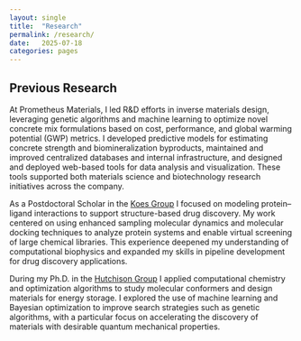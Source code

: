 ```yaml
---
layout: single
title:  "Research"
permalink: /research/
date:   2025-07-18
categories: pages
---
```



## Previous Research
At Prometheus Materials, I led R&D efforts in inverse materials design, leveraging genetic algorithms and machine learning to optimize novel concrete mix formulations based on cost, performance, and global warming potential (GWP) metrics. I developed predictive models for estimating concrete strength and biomineralization byproducts, maintained and improved centralized databases and internal infrastructure, and designed and deployed web-based tools for data analysis and visualization. These tools supported both materials science and biotechnology research initiatives across the company.

As a Postdoctoral Scholar in the [Koes Group](https://bits.csb.pitt.edu/) I focused on modeling protein–ligand interactions to support structure-based drug discovery. My work centered on using enhanced sampling molecular dynamics and molecular docking techniques to analyze protein systems and enable virtual screening of large chemical libraries. This experience deepened my understanding of computational biophysics and expanded my skills in pipeline development for drug discovery applications.

During my Ph.D. in the [Hutchison Group](http://hutchison.chem.pitt.edu/) I applied computational chemistry and optimization algorithms to study molecular conformers and design materials for energy storage. I explored the use of machine learning and Bayesian optimization to improve search strategies such as genetic algorithms, with a particular focus on accelerating the discovery of materials with desirable quantum mechanical properties.
